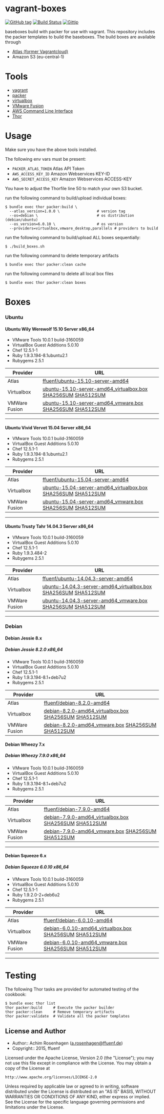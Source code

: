 vagrant-boxes
=============
[![GitHub tag](http://img.shields.io/github/tag/ffuenf/vagrant-boxes.svg)][tag]
[![Build Status](http://img.shields.io/travis/ffuenf/vagrant-boxes.svg)][travis]
[![Gittip](http://img.shields.io/gittip/arosenhagen.svg)][gittip]

[tag]: https://github.com/ffuenf/vagrant-boxes/tags
[travis]: https://travis-ci.org/ffuenf/vagrant-boxes
[gittip]: https://www.gittip.com/arosenhagen

baseboxes build with packer for use with vagrant.
This repository includes the packer templates to build the baseboxes.
The build boxes are available through 

* [Atlas (former Vagrantcloud)](https://atlas.hashicorp.com/ffuenf)
* Amazon S3 (eu-central-1)

Tools
=====

* [vagrant](http://vagrantup.com)
* [packer](http://packer.io)
* [virtualbox](https://www.virtualbox.org/)
* [VMware Fusion](http://www.vmware.com/de/products/fusion/)
* [AWS Command Line Interface](http://aws.amazon.com/cli/)
* [Thor](http://whatisthor.com/)

Usage
=====

Make sure you have the above tools installed.

The following env vars must be present:
* `PACKER_ATLAS_TOKEN` Atlas API Token
* `AWS_ACCESS_KEY_ID` Amazon Webservices KEY-ID
* `AWS_SECRET_ACCESS_KEY` Amazon Webservices ACCESS-KEY

You have to adjust the Thorfile line 50 to match your own S3 bucket.

run the following command to build/upload individual boxes:
```
$ bundle exec thor packer:build \
  --atlas_version=1.0.0 \                 # version tag
  --os=debian \                           # os distribution (debian/ubuntu)
  --os_version=6.0.10 \                   # os version
  --providers=virtualbox,vmware_desktop,parallels # providers to build
```

run the following command to build/upload ALL boxes sequentially:
```
$ ./build_boxes.sh
```

run the following command to delete temporary artifacts
```
$ bundle exec thor packer:clean cache
```

run the following command to delete all local box files
```
$ bundle exec thor packer:clean boxes
```

Boxes
=====

### Ubuntu
#### Ubuntu Wily Werewolf 15.10 Server x86_64

* VMware Tools 10.0.1 build-3160059
* VirtualBox Guest Additions 5.0.10
* Chef 12.5.1-1
* Ruby 1.9.3.194-8.1ubuntu2.1
* Rubygems 2.5.1

| Provider      | URL                                                                                                                                                                                                                                                                                                                                                                                                             |
| ------------- | --------------------------------------------------------------------------------------------------------------------------------------------------------------------------------------------------------------------------------------------------------------------------------------------------------------------------------------------------------------------------------------------------------------- |
| Atlas         | [ffuenf/ubuntu-15.10-server-amd64](https://atlas.hashicorp.com/ffuenf/ubuntu-15.10-server-amd64)                                                                                                                                                                                                                                                                                                                |
| Virtualbox    | [ubuntu-15.10-server-amd64_virtualbox.box](https://s3.eu-central-1.amazonaws.com/ffuenf-vagrantboxes/ubuntu/ubuntu-15.10-server-amd64_virtualbox.box) [SHA256SUM](https://s3.eu-central-1.amazonaws.com/ffuenf-vagrantboxes/ubuntu/ubuntu-15.10-server-amd64_virtualbox_SHA256SUM) [SHA512SUM](https://s3.eu-central-1.amazonaws.com/ffuenf-vagrantboxes/ubuntu/ubuntu-15.10-server-amd64_virtualbox_SHA512SUM) |
| VMWare Fusion | [ubuntu-15.10-server-amd64_vmware.box](https://s3.eu-central-1.amazonaws.com/ffuenf-vagrantboxes/ubuntu/ubuntu-15.10-server-amd64_vmware.box) [SHA256SUM](https://s3.eu-central-1.amazonaws.com/ffuenf-vagrantboxes/ubuntu/ubuntu-15.10-server-amd64_vmware_SHA256SUM) [SHA512SUM](https://s3.eu-central-1.amazonaws.com/ffuenf-vagrantboxes/ubuntu/ubuntu-15.10-server-amd64_vmware_SHA512SUM)                 |

---

#### Ubuntu Vivid Vervet 15.04 Server x86_64

* VMware Tools 10.0.1 build-3160059
* VirtualBox Guest Additions 5.0.10
* Chef 12.5.1-1
* Ruby 1.9.3.194-8.1ubuntu2.1
* Rubygems 2.5.1

| Provider      | URL                                                                                                                                                                                                                                                                                                                                                                                                             |
| ------------- | --------------------------------------------------------------------------------------------------------------------------------------------------------------------------------------------------------------------------------------------------------------------------------------------------------------------------------------------------------------------------------------------------------------- |
| Atlas         | [ffuenf/ubuntu-15.04-server-amd64](https://atlas.hashicorp.com/ffuenf/ubuntu-15.04-server-amd64)                                                                                                                                                                                                                                                                                                                |
| Virtualbox    | [ubuntu-15.04-server-amd64_virtualbox.box](https://s3.eu-central-1.amazonaws.com/ffuenf-vagrantboxes/ubuntu/ubuntu-15.04-server-amd64_virtualbox.box) [SHA256SUM](https://s3.eu-central-1.amazonaws.com/ffuenf-vagrantboxes/ubuntu/ubuntu-15.04-server-amd64_virtualbox_SHA256SUM) [SHA512SUM](https://s3.eu-central-1.amazonaws.com/ffuenf-vagrantboxes/ubuntu/ubuntu-15.04-server-amd64_virtualbox_SHA512SUM) |
| VMWare Fusion | [ubuntu-15.04-server-amd64_vmware.box](https://s3.eu-central-1.amazonaws.com/ffuenf-vagrantboxes/ubuntu/ubuntu-15.04-server-amd64_vmware.box) [SHA256SUM](https://s3.eu-central-1.amazonaws.com/ffuenf-vagrantboxes/ubuntu/ubuntu-15.04-server-amd64_vmware_SHA256SUM) [SHA512SUM](https://s3.eu-central-1.amazonaws.com/ffuenf-vagrantboxes/ubuntu/ubuntu-15.04-server-amd64_vmware_SHA512SUM)                 |

---

#### Ubuntu Trusty Tahr 14.04.3 Server x86_64

* VMware Tools 10.0.1 build-3160059
* VirtualBox Guest Additions 5.0.10
* Chef 12.5.1-1
* Ruby 1.9.3.484-2
* Rubygems 2.5.1

| Provider      | URL                                                                                                                                                                                                                                                                                                                                                                                                                     |
| ------------- | ----------------------------------------------------------------------------------------------------------------------------------------------------------------------------------------------------------------------------------------------------------------------------------------------------------------------------------------------------------------------------------------------------------------------- |
| Atlas         | [ffuenf/ubuntu-14.04.3-server-amd64](https://atlas.hashicorp.com/ffuenf/ubuntu-14.04.3-server-amd64)                                                                                                                                                                                                                                                                                                                    |
| Virtualbox    | [ubuntu-14.04.3-server-amd64_virtualbox.box](https://s3.eu-central-1.amazonaws.com/ffuenf-vagrantboxes/ubuntu/ubuntu-14.04.3-server-amd64_virtualbox.box) [SHA256SUM](https://s3.eu-central-1.amazonaws.com/ffuenf-vagrantboxes/ubuntu/ubuntu-14.04.3-server-amd64_virtualbox_SHA256SUM) [SHA512SUM](https://s3.eu-central-1.amazonaws.com/ffuenf-vagrantboxes/ubuntu/ubuntu-14.04.3-server-amd64_virtualbox_SHA512SUM) |
| VMWare Fusion | [ubuntu-14.04.3-server-amd64_vmware.box](https://s3.eu-central-1.amazonaws.com/ffuenf-vagrantboxes/ubuntu/ubuntu-14.04.3-server-amd64_vmware.box) [SHA256SUM](https://s3.eu-central-1.amazonaws.com/ffuenf-vagrantboxes/ubuntu/ubuntu-14.04.3-server-amd64_vmware_SHA256SUM) [SHA512SUM](https://s3.eu-central-1.amazonaws.com/ffuenf-vagrantboxes/ubuntu/ubuntu-14.04.3-server-amd64_vmware_SHA512SUM)                 |

---

### Debian
#### Debian Jessie 8.x

##### Debian Jessie 8.2.0 x86_64

* VMware Tools 10.0.1 build-3160059
* VirtualBox Guest Additions 5.0.10
* Chef 12.5.1-1
* Ruby 1.9.3.194-8.1+deb7u2
* Rubygems 2.5.1

| Provider      | URL                                                                                                                                                                                                                                                                                                                                                                                 |
| ------------- | ----------------------------------------------------------------------------------------------------------------------------------------------------------------------------------------------------------------------------------------------------------------------------------------------------------------------------------------------------------------------------------- |
| Atlas         | [ffuenf/debian-8.2.0-amd64](https://atlas.hashicorp.com/ffuenf/debian-8.2.0-amd64)                                                                                                                                                                                                                                                                                                  |
| Virtualbox    | [debian-8.2.0-amd64_virtualbox.box](https://s3.eu-central-1.amazonaws.com/ffuenf-vagrantboxes/debian/debian-8.2.0-amd64_virtualbox.box) [SHA256SUM](https://s3.eu-central-1.amazonaws.com/ffuenf-vagrantboxes/debian/debian-8.2.0-amd64_virtualbox_SHA256SUM) [SHA512SUM](https://s3.eu-central-1.amazonaws.com/ffuenf-vagrantboxes/debian/debian-8.2.0-amd64_virtualbox_SHA512SUM) |
| VMWare Fusion | [debian-8.2.0-amd64_vmware.box](https://s3.eu-central-1.amazonaws.com/ffuenf-vagrantboxes/debian/debian-8.2.0-amd64_vmware.box) [SHA256SUM](https://s3.eu-central-1.amazonaws.com/ffuenf-vagrantboxes/debian/debian-8.2.0-amd64_vmware_SHA256SUM) [SHA512SUM](https://s3.eu-central-1.amazonaws.com/ffuenf-vagrantboxes/debian/debian-8.2.0-amd64_vmware_SHA512SUM)                 |

#### Debian Wheezy 7.x

##### Debian Wheezy 7.9.0 x86_64

* VMware Tools 10.0.1 build-3160059
* VirtualBox Guest Additions 5.0.10
* Chef 12.5.1-1
* Ruby 1.9.3.194-8.1+deb7u2
* Rubygems 2.5.1

| Provider      | URL                                                                                                                                                                                                                                                                                                                                                                                 |
| ------------- | ----------------------------------------------------------------------------------------------------------------------------------------------------------------------------------------------------------------------------------------------------------------------------------------------------------------------------------------------------------------------------------- |
| Atlas         | [ffuenf/debian-7.9.0-amd64](https://atlas.hashicorp.com/ffuenf/debian-7.9.0-amd64)                                                                                                                                                                                                                                                                                                  |
| Virtualbox    | [debian-7.9.0-amd64_virtualbox.box](https://s3.eu-central-1.amazonaws.com/ffuenf-vagrantboxes/debian/debian-7.9.0-amd64_virtualbox.box) [SHA256SUM](https://s3.eu-central-1.amazonaws.com/ffuenf-vagrantboxes/debian/debian-7.9.0-amd64_virtualbox_SHA256SUM) [SHA512SUM](https://s3.eu-central-1.amazonaws.com/ffuenf-vagrantboxes/debian/debian-7.9.0-amd64_virtualbox_SHA512SUM) |
| VMWare Fusion | [debian-7.9.0-amd64_vmware.box](https://s3.eu-central-1.amazonaws.com/ffuenf-vagrantboxes/debian/debian-7.9.0-amd64_vmware.box) [SHA256SUM](https://s3.eu-central-1.amazonaws.com/ffuenf-vagrantboxes/debian/debian-7.9.0-amd64_vmware_SHA256SUM) [SHA512SUM](https://s3.eu-central-1.amazonaws.com/ffuenf-vagrantboxes/debian/debian-7.9.0-amd64_vmware_SHA512SUM)                 |

---

#### Debian Squeeze 6.x
##### Debian Squeeze 6.0.10 x86_64

* VMware Tools 10.0.1 build-3160059
* VirtualBox Guest Additions 5.0.10
* Chef 12.5.1-1
* Ruby 1.9.2.0-2+deb6u2
* Rubygems 2.5.1

| Provider      | URL                                                                                                                                                                                                                                                                                                                                                                                     |
| ------------- | --------------------------------------------------------------------------------------------------------------------------------------------------------------------------------------------------------------------------------------------------------------------------------------------------------------------------------------------------------------------------------------- |
| Atlas         | [ffuenf/debian-6.0.10-amd64](https://atlas.hashicorp.com/ffuenf/debian-6.0.10-amd64)                                                                                                                                                                                                                                                                                                    |
| Virtualbox    | [debian-6.0.10-amd64_virtualbox.box](https://s3.eu-central-1.amazonaws.com/ffuenf-vagrantboxes/debian/debian-6.0.10-amd64_virtualbox.box) [SHA256SUM](https://s3.eu-central-1.amazonaws.com/ffuenf-vagrantboxes/debian/debian-6.0.10-amd64_virtualbox_SHA256SUM) [SHA512SUM](https://s3.eu-central-1.amazonaws.com/ffuenf-vagrantboxes/debian/debian-6.0.10-amd64_virtualbox_SHA512SUM) |
| VMWare Fusion | [debian-6.0.10-amd64_vmware.box](https://s3.eu-central-1.amazonaws.com/ffuenf-vagrantboxes/debian/debian-6.0.10-amd64_vmware.box) [SHA256SUM](https://s3.eu-central-1.amazonaws.com/ffuenf-vagrantboxes/debian/debian-6.0.10-amd64_vmware_SHA256SUM) [SHA512SUM](https://s3.eu-central-1.amazonaws.com/ffuenf-vagrantboxes/debian/debian-6.0.10-amd64_vmware_SHA512SUM)                 |

---

Testing
=======

The following Thor tasks are provided for automated testing of the cookbook:

```
$ bundle exec thor list
thor packer:build     # Execute the packer builder
thor packer:clean     # Remove temporary artifacts
thor packer:validate  # Validate all the packer templates
```

License and Author
------------------

- Author:: Achim Rosenhagen (<a.rosenhagen@ffuenf.de>)
- Copyright:: 2015, ffuenf

Licensed under the Apache License, Version 2.0 (the "License");
you may not use this file except in compliance with the License.
You may obtain a copy of the License at

    http://www.apache.org/licenses/LICENSE-2.0

Unless required by applicable law or agreed to in writing, software
distributed under the License is distributed on an "AS IS" BASIS,
WITHOUT WARRANTIES OR CONDITIONS OF ANY KIND, either express or implied.
See the License for the specific language governing permissions and
limitations under the License.
